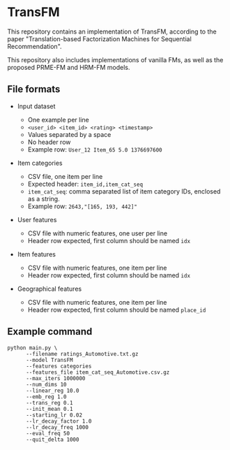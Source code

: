 # TransFM

This repository contains an implementation of TransFM, according to the paper
"Translation-based Factorization Machines for Sequential Recommendation".

This repository also includes implementations of vanilla FMs, as well as the proposed
PRME-FM and HRM-FM models.



## File formats
- Input dataset
    - One example per line
    - `<user_id> <item_id> <rating> <timestamp>`
    - Values separated by a space
    - No header row
    - Example row: `User_12 Item_65 5.0 1376697600`

- Item categories
    - CSV file, one item per line
    - Expected header: `item_id,item_cat_seq`
    - `item_cat_seq`: comma separated list of item category IDs, enclosed as a string.
    - Example row: `2643,"[165, 193, 442]"`

- User features
    - CSV file with numeric features, one user per line
    - Header row expected, first column should be named `idx`
    
- Item features
    - CSV file with numeric features, one item per line
    - Header row expected, first column should be named `idx`

- Geographical features
    - CSV file with numeric features, one item per line
    - Header row expected, first column should be named `place_id`

## Example command
```
python main.py \
      --filename ratings_Automotive.txt.gz
      --model TransFM
      --features categories
      --features_file item_cat_seq_Automotive.csv.gz
      --max_iters 1000000
      --num_dims 10
      --linear_reg 10.0
      --emb_reg 1.0
      --trans_reg 0.1
      --init_mean 0.1
      --starting_lr 0.02
      --lr_decay_factor 1.0
      --lr_decay_freq 1000
      --eval_freq 50
      --quit_delta 1000
```